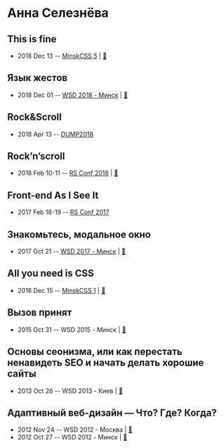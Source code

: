 # Анна Селезнёва

## This is fine
- 2018 Dec 13 -- [MinskCSS 5](https://www.youtube.com/watch?v=rbJuveCPwdg)  | [:notebook:](http://askd.rocks/pres/minskcss-burnout/)  
## Язык жестов
- 2018 Dec 01 -- [WSD 2018 - Минск](https://www.youtube.com/watch?v=w_QfEX4Ndf4)  | [:notebook:](https://wsd.events/2018/12/01/pres/gesture-lang/)  
## Rock&amp;Scroll
- 2018 Apr 13 -- [DUMP2018](https://www.youtube.com/watch?v=MPDSBWAg0Do)    
## Rock’n’scroll
- 2018 Feb 10-11 -- [RS Conf 2018](https://youtu.be/oBkcozjgtuA)  | [:notebook:](http://askd.rocks/pres/scroll/)  
## Front-end As I See It
- 2017 Feb 18-19 -- [RS Conf 2017](https://www.youtube.com/watch?v=B9SXHMei58c)    
## Знакомьтесь, модальное окно
- 2017 Oct 21 -- [WSD 2017 - Минск](https://www.youtube.com/watch?v=s6PI8pKQxgo)  | [:notebook:](https://wsd.events/2017/10/21/pres/meet-modal/)  
## All you need is CSS
- 2016 Dec 15 -- [MinskCSS 1](https://www.youtube.com/watch?v=hwseJaIsoBw)  | [:notebook:](http://askd.rocks/pres/css/)  
## Вызов принят
- 2015 Oct 31 -- WSD 2015 - Минск  | [:notebook:](https://wsd.events/2015/10/31/pres/challenge/)  
## Основы сеонизма, или как перестать ненавидеть SEO и начать делать хорошие сайты
- 2013 Oct 26 -- WSD 2013 - Киев  | [:notebook:](https://wsd.events/2013/10/26/pres/seonism.pdf)  
## Адаптивный веб-дизайн — Что? Где? Когда?
- 2012 Nov 24 -- WSD 2012 - Москва  | [:notebook:](https://wsd.events/2012/11/24/pres/responsive/)  
- 2012 Oct 27 -- WSD 2012 - Минск  | [:notebook:](https://wsd.events/2012/10/27/pres/adaptive-design/)  
